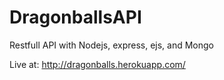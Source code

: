 # DragonballsAPI
Restfull API with Nodejs, express, ejs, and Mongo

Live at: http://dragonballs.herokuapp.com/
